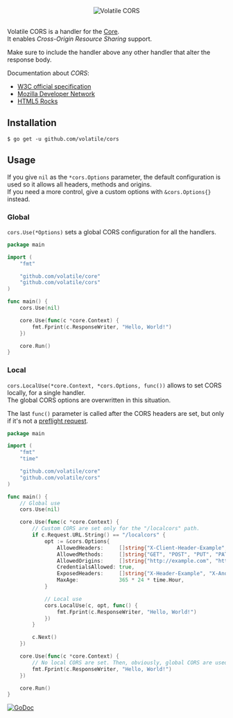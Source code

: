 <p align="center"><img src="http://volatile.whitedevops.com/images/repositories/cors/logo.png" alt="Volatile CORS" title="Volatile CORS"><br><br></p>

Volatile CORS is a handler for the [Core](https://github.com/volatile/core).  
It enables *Cross-Origin Resource Sharing* support.

Make sure to include the handler above any other handler that alter the response body.

Documentation about *CORS*:
- [W3C official specification](http://www.w3.org/TR/cors/)
- [Mozilla Developer Network](https://developer.mozilla.org/en-US/docs/Web/HTTP/Access_control_CORS)
- [HTML5 Rocks](http://www.html5rocks.com/en/tutorials/cors/)

## Installation

```Shell
$ go get -u github.com/volatile/cors
```

## Usage

If you give `nil` as the `*cors.Options` parameter, the default configuration is used so it allows all headers, methods and origins.  
If you need a more control, give a custom options with `&cors.Options{}` instead.

### Global

`cors.Use(*Options)` sets a global CORS configuration for all the handlers.

```Go
package main

import (
	"fmt"

	"github.com/volatile/core"
	"github.com/volatile/cors"
)

func main() {
	cors.Use(nil)

	core.Use(func(c *core.Context) {
		fmt.Fprint(c.ResponseWriter, "Hello, World!")
	})

	core.Run()
}
```

### Local

`cors.LocalUse(*core.Context, *cors.Options, func())` allows to set CORS locally, for a single handler.  
 The global CORS options are overwritten in this situation.

The last `func()` parameter is called after the CORS headers are set, but only if it's not a [preflight request](http://www.w3.org/TR/cors/#resource-preflight-requests).

```Go
package main

import (
	"fmt"
	"time"

	"github.com/volatile/core"
	"github.com/volatile/cors"
)

func main() {
	// Global use
	cors.Use(nil)

	core.Use(func(c *core.Context) {
		// Custom CORS are set only for the "/localcors" path.
		if c.Request.URL.String() == "/localcors" {
			opt := &cors.Options{
				AllowedHeaders:     []string{"X-Client-Header-Example", "X-Another-Client-Header-Example"},
				AllowedMethods:     []string{"GET", "POST", "PUT", "PATCH", "DELETE"},
				AllowedOrigins:     []string{"http://example.com", "http://example.com"},
				CredentialsAllowed: true,
				ExposedHeaders:     []string{"X-Header-Example", "X-Another-Header-Example"},
				MaxAge:             365 * 24 * time.Hour,
			}

			// Local use
			cors.LocalUse(c, opt, func() {
				fmt.Fprint(c.ResponseWriter, "Hello, World!")
			})
		}

		c.Next()
	})

	core.Use(func(c *core.Context) {
		// No local CORS are set. Then, obviously, global CORS are used.
		fmt.Fprint(c.ResponseWriter, "Hello, World!")
	})

	core.Run()
}
```

[![GoDoc](https://godoc.org/github.com/volatile/cors?status.svg)](https://godoc.org/github.com/volatile/cors)
